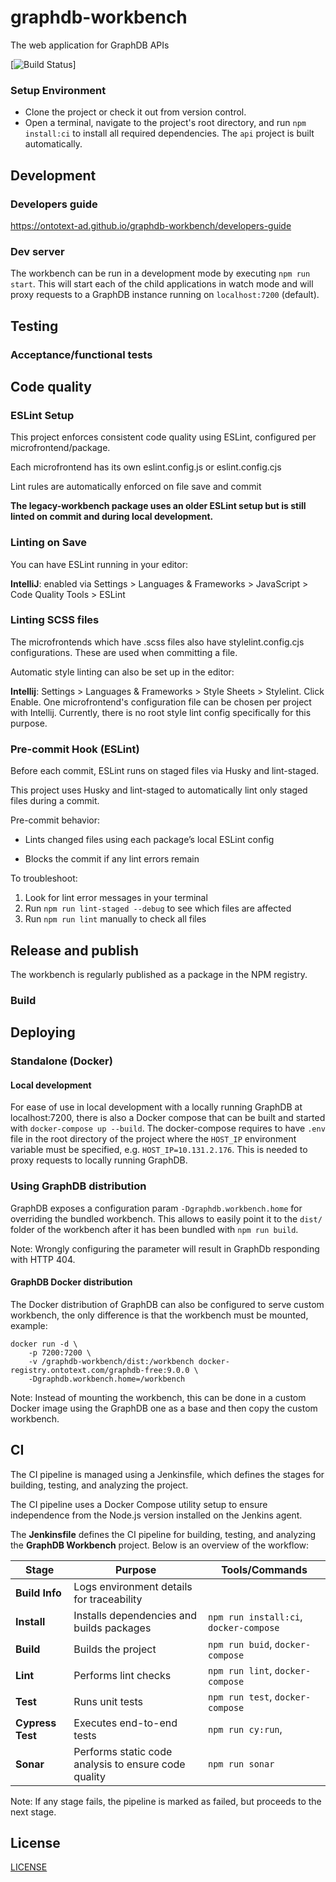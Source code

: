 # graphdb-workbench
The web application for GraphDB APIs

[![Build Status](https://jenkins.ontotext.com/buildStatus/icon?job=graphdb-workbench-pipeline)]
### Setup Environment

* Clone the project or check it out from version control.
* Open a terminal, navigate to the project's root directory, and run `npm install:ci` to install all required dependencies.
  The `api` project is built automatically.

## Development

### Developers guide

https://ontotext-ad.github.io/graphdb-workbench/developers-guide

### Dev server

The workbench can be run in a development mode by executing `npm run start`. This will start each of the child applications
in watch mode and will proxy requests to a GraphDB instance running on `localhost:7200` (default).

## Testing

### Acceptance/functional tests

## Code quality

###  ESLint Setup
This project enforces consistent code quality using ESLint, configured per microfrontend/package.

Each microfrontend has its own eslint.config.js or eslint.config.cjs

Lint rules are automatically enforced on file save and commit

**The legacy-workbench package uses an older ESLint setup but is still linted on commit and during local development.**

### Linting on Save
You can have ESLint running in your editor:

**IntelliJ**: enabled via Settings > Languages & Frameworks > JavaScript > Code Quality Tools > ESLint

### Linting SCSS files
The microfrontends which have .scss files also have stylelint.config.cjs configurations.
These are used when committing 
a file.

Automatic style linting can also be set up in the editor:

**Intellij**: Settings > Languages & Frameworks > Style Sheets > Stylelint.
Click Enable.
One microfrontend's configuration file can be chosen per project with Intellij.
Currently, there is no root style lint config specifically for this purpose.

### Pre-commit Hook (ESLint)

Before each commit, ESLint runs on staged files via Husky and lint-staged.

This project uses Husky and lint-staged to automatically lint only staged files during a commit.

Pre-commit behavior:

- Lints changed files using each package’s local ESLint config

- Blocks the commit if any lint errors remain

To troubleshoot:
1. Look for lint error messages in your terminal
2. Run `npm run lint-staged --debug` to see which files are affected
3. Run `npm run lint` manually to check all files

## Release and publish

The workbench is regularly published as a package in the NPM registry.

### Build


## Deploying


### Standalone (Docker)


#### Local development

For ease of use in local development with a locally running GraphDB at localhost:7200, there is also a
Docker compose that can be built and started with `docker-compose up --build`. The docker-compose requires
to have `.env` file in the root directory of the project where the `HOST_IP` environment variable
must be specified, e.g. `HOST_IP=10.131.2.176`. This is needed to proxy requests to locally running GraphDB.

### Using GraphDB distribution

GraphDB exposes a configuration param `-Dgraphdb.workbench.home` for overriding the bundled workbench.
This allows to easily point it to the `dist/` folder of the workbench after it has been bundled
with `npm run build`.

Note: Wrongly configuring the parameter will result in GraphDb responding with HTTP 404.

#### GraphDB Docker distribution

The Docker distribution of GraphDB can also be configured to serve custom workbench, the only difference
is that the workbench must be mounted, example:

```
docker run -d \
    -p 7200:7200 \
    -v /graphdb-workbench/dist:/workbench docker-registry.ontotext.com/graphdb-free:9.0.0 \
    -Dgraphdb.workbench.home=/workbench
```

Note: Instead of mounting the workbench, this can be done in a custom Docker image using the
GraphDB one as a base and then copy the custom workbench.

## CI

The CI pipeline is managed using a Jenkinsfile, which defines the stages for building, testing, and analyzing the project.

The CI pipeline uses a Docker Compose utility setup to ensure independence from the Node.js version installed on the Jenkins agent.

The **Jenkinsfile** defines the CI pipeline for building, testing, and analyzing the **GraphDB Workbench** project. Below is an overview of the workflow:

| **Stage**        | **Purpose**                                          | **Tools/Commands**                     |
|------------------|------------------------------------------------------|----------------------------------------|
| **Build Info**   | Logs environment details for traceability            |                                        |
| **Install**      | Installs dependencies and builds packages            | `npm run install:ci`, `docker-compose` |
| **Build**        | Builds the project                                   | `npm run buid`, `docker-compose`       |
| **Lint**         | Performs lint checks                                 | `npm run lint`, `docker-compose`       |
| **Test**         | Runs unit tests                                      | `npm run test`, `docker-compose`       |
| **Cypress Test** | Executes end-to-end tests                            | `npm run cy:run`,                      |
| **Sonar**        | Performs static code analysis to ensure code quality | `npm run sonar`                        |

Note: If any stage fails, the pipeline is marked as failed, but proceeds to the next stage.

## License

[LICENSE](licenses/LICENSE)
